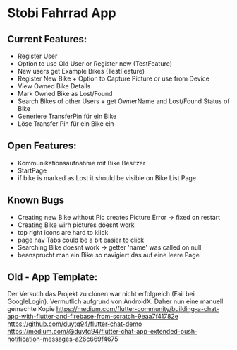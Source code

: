# Stobi Fahrrad App

## Current Features:

* Register User
* Option to use Old User or Register new (TestFeature)
* New users get Example Bikes (TestFeature)
* Register New Bike + Option to Capture Picture or use from Device
* View Owned Bike Details
* Mark Owned Bike as Lost/Found
* Search Bikes of other Users + get OwnerName and Lost/Found Status of Bike
* Generiere TransferPin für ein Bike
* Löse Transfer Pin für ein Bike ein

## Open Features:
* Kommunikationsaufnahme mit Bike Besitzer
* StartPage
* if bike is marked as Lost it should be visible on Bike List Page

## Known Bugs
* Creating new Bike without Pic creates Picture Error -> fixed on restart
* Creating Bike wirh pictures doesnt work
* top right icons are hard to klick
* page nav Tabs could be a bit easier to click
* Searching Bike doesnt work -> getter 'name' was called on null
* beansprucht man ein Bike so navigiert das auf eine leere Page


## Old - App Template:

Der Versuch das Projekt zu clonen war nicht erfolgreich (Fail bei GoogleLogin). Vermutlich aufgrund von AndroidX.
Daher nun eine manuell gemachte Kopie
https://medium.com/flutter-community/building-a-chat-app-with-flutter-and-firebase-from-scratch-9eaa7f41782e
https://github.com/duytq94/flutter-chat-demo
https://medium.com/@duytq94/flutter-chat-app-extended-push-notification-messages-a26c669f4675
